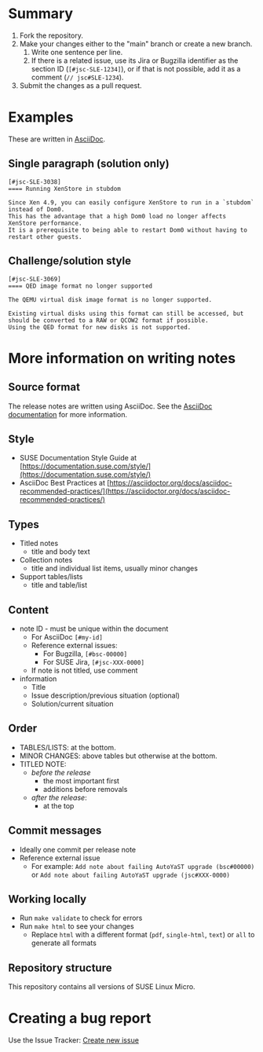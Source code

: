 # Summary

1. Fork the repository.
2. Make your changes either to the "main" branch or create a new branch.
    1. Write one sentence per line.
    2. If there is a related issue, use its Jira or Bugzilla identifier as the section ID (`[#jsc-SLE-1234]`), or if that is not possible, add it as a comment (`// jsc#SLE-1234`).
2. Submit the changes as a pull request.


# Examples

These are written in [AsciiDoc](#source-format).

## Single paragraph (solution only)

```asciidoc	
[#jsc-SLE-3038]
==== Running XenStore in stubdom
 
Since Xen 4.9, you can easily configure XenStore to run in a `stubdom` instead of Dom0.
This has the advantage that a high Dom0 load no longer affects XenStore performance.
It is a prerequisite to being able to restart Dom0 without having to restart other guests.
```

## Challenge/solution style
```asciidoc	
[#jsc-SLE-3069]
==== QED image format no longer supported
 
The QEMU virtual disk image format is no longer supported.
 
Existing virtual disks using this format can still be accessed, but should be converted to a RAW or QCOW2 format if possible.
Using the QED format for new disks is not supported.
```

# More information on writing notes

## Source format

The release notes are written using AsciiDoc. See the [AsciiDoc documentation](https://asciidoctor.org/docs/asciidoc-writers-guide/) for more information.

## Style

* SUSE Documentation Style Guide at [https://documentation.suse.com/style/](https://documentation.suse.com/style/)
* AsciiDoc Best Practices at [https://asciidoctor.org/docs/asciidoc-recommended-practices/](https://asciidoctor.org/docs/asciidoc-recommended-practices/)

## Types

* Titled notes
    * title and body text
* Collection notes
    * title and individual list items, usually minor changes
* Support tables/lists
    * title and table/list

## Content

* note ID - must be unique within the document
    * For AsciiDoc `[#my-id]`
    * Reference external issues:
        * For Bugzilla, `[#bsc-00000]`
        * For SUSE Jira, `[#jsc-XXX-0000]`
    * If note is not titled, use comment
* information
    * Title
    * Issue description/previous situation (optional)
    * Solution/current situation

## Order

* TABLES/LISTS: at the bottom.
* MINOR CHANGES: above tables but otherwise at the bottom.
* TITLED NOTE:
    * _before the release_
        * the most important first
        * additions before removals
    * _after the release_:
        * at the top

## Commit messages
* Ideally one commit per release note
* Reference external issue
    * For example: `Add note about failing AutoYaST upgrade (bsc#00000)` or `Add note about failing AutoYaST upgrade (jsc#XXX-0000)`

## Working locally

* Run `make validate` to check for errors
* Run `make html` to see your changes
    * Replace `html` with a different format (`pdf`, `single-html`, `text`) or `all` to generate all formats

## Repository structure

This repository contains all versions of SUSE Linux Micro.

# Creating a bug report

Use the Issue Tracker: [Create new issue](https://github.com/SUSE/release-notes-alp/issues/new/choose)

